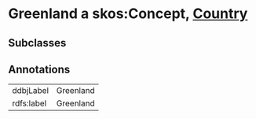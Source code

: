 # Greenland a skos:Concept, [Country](/0.1/Country)

## Subclasses

## Annotations

|||
|-----|-----|
|ddbjLabel|Greenland|
|rdfs:label|Greenland|

